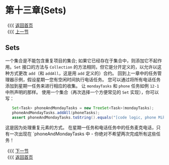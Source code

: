 # 第十三章\(Sets\)

《《《 [返回首页](../../)  
《《《 [上一节](../di-shi-er-zhang-ji-he-jie-kou/12.3-ji-he-gou-zao-han-shu.md)

## Sets

一个集合是不能包含重复项目的集合; 如果它已经存在于集合中，则添加它不起作用。`Set` 接口的方法与 `Collection` 的方法相同，但它是分开定义的，以允许以这种方式更改 `add`（和 `addAll`，这是用 `add` 定义的）合约。 回到上一章中的任务管理器示例，假设星期一您有空闲时间执行电话任务。 您可以通过将所有电话任务添加到星期一任务来进行相应的收集。 让 `mondayTasks` 和 `phone` 任务如例 `12-1` 中所声明的那样。 使用一个集合（再次选择一个方便常见的 `Set` 实现），你可以写：

```java
   Set<Task> phoneAndMondayTasks = new TreeSet<Task>(mondayTasks);
   phoneAndMondayTasks.addAll(phoneTasks);
   assert phoneAndMondayTasks.toString().equals("[code logic, phone Mike, phone Paul]");
```

这是因为处理重复元素的方式。 在星期一任务和电话任务中的任务麦克电话，只有一次出现在 \`phoneAndMondayTasks 中 - 你绝对不希望两次完成所有这些任务！

《《《 [下一节](13.1-shi-xian-set.md)  
《《《 [返回首页](../../)


